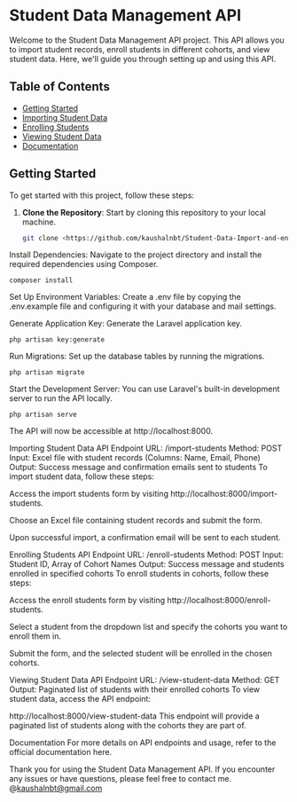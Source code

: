 # Student Data Management API

Welcome to the Student Data Management API project. This API allows you to import student records, enroll students in different cohorts, and view student data. Here, we'll guide you through setting up and using this API.

## Table of Contents

- [Getting Started](#getting-started)
- [Importing Student Data](#importing-student-data)
- [Enrolling Students](#enrolling-students)
- [Viewing Student Data](#viewing-student-data)
- [Documentation](#documentation)

## Getting Started

To get started with this project, follow these steps:

1. **Clone the Repository**: Start by cloning this repository to your local machine.

   ```bash
   git clone <https://github.com/kaushalnbt/Student-Data-Import-and-enrollment-to-classes.git>
Install Dependencies: Navigate to the project directory and install the required dependencies using Composer.

    composer install
Set Up Environment Variables: Create a .env file by copying the .env.example file and configuring it with your database and mail settings.

Generate Application Key: Generate the Laravel application key.

    php artisan key:generate
Run Migrations: Set up the database tables by running the migrations.

    php artisan migrate
Start the Development Server: You can use Laravel's built-in development server to run the API locally.

    php artisan serve
The API will now be accessible at http://localhost:8000.

Importing Student Data
API Endpoint
URL: /import-students
Method: POST
Input: Excel file with student records (Columns: Name, Email, Phone)
Output: Success message and confirmation emails sent to students
To import student data, follow these steps:

Access the import students form by visiting http://localhost:8000/import-students.

Choose an Excel file containing student records and submit the form.

Upon successful import, a confirmation email will be sent to each student.

Enrolling Students
API Endpoint
URL: /enroll-students
Method: POST
Input: Student ID, Array of Cohort Names
Output: Success message and students enrolled in specified cohorts
To enroll students in cohorts, follow these steps:

Access the enroll students form by visiting http://localhost:8000/enroll-students.

Select a student from the dropdown list and specify the cohorts you want to enroll them in.

Submit the form, and the selected student will be enrolled in the chosen cohorts.

Viewing Student Data
API Endpoint
URL: /view-student-data
Method: GET
Output: Paginated list of students with their enrolled cohorts
To view student data, access the API endpoint:

http://localhost:8000/view-student-data
This endpoint will provide a paginated list of students along with the cohorts they are part of.

Documentation
For more details on API endpoints and usage, refer to the official documentation here.

Thank you for using the Student Data Management API. If you encounter any issues or have questions, please feel free to contact me. @kaushalnbt@gmail.com